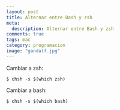 ```yaml
---
layout: post
title: Alternar entre Bash y zsh
meta:
  description: Alternar entre Bash y zsh
comments: true
tags: mac
category: programacion
image: "gandalf.jpg"
---
```


Cambiar a zsh:

<!-- more -->

`$ chsh -s $(which zsh)`

Cambiar a bash:

`$ chsh -s $(which bash)`
